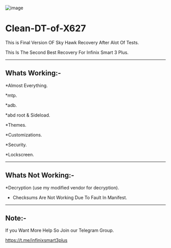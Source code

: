 ![image](https://user-images.githubusercontent.com/78879680/147422555-c100b20c-a484-43ce-aca4-37d32ce4a4f4.png)


# Clean-DT-of-X627

This is Final Version OF Sky Hawk Recovery After Alot Of Tests.

This Is The Second Best Recovery For Infinix Smart 3 Plus.

--------------------------
Whats Working:-
---------------------------
*Almost Everything.

*mtp.

*adb.

*abd root & Sideload.

*Themes.

*Customizations.

*Security.

*Lockscreen.

--------------------------------
Whats Not Working:-
--------------------------------
*Decryption (use my modified vendor for decryption).

* Checksums Are Not Working Due To Fault In Manifest.

------------------
Note:-
-----------------
If you Want More Help So Join our Telegram Group.

https://t.me/infinixsmart3plus
